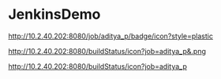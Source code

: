 # JenkinsDemo

http://10.2.40.202:8080/job/aditya_p/badge/icon?style=plastic

http://10.2.40.202:8080/buildStatus/icon?job=aditya_p&.png

http://10.2.40.202:8080/buildStatus/icon?job=aditya_p

